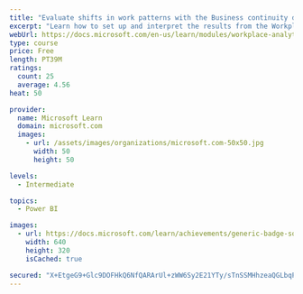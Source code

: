 ```yaml
---
title: "Evaluate shifts in work patterns with the Business continuity dashboard in Microsoft Workplace Analytics"
excerpt: "Learn how to set up and interpret the results from the Workplace Analytics Power BI Business continuity dashboard. Generate insights from the behavioral data to help navigate shifts in employee and team work patterns."
webUrl: https://docs.microsoft.com/en-us/learn/modules/workplace-analytics-business-continuity/
type: course
price: Free
length: PT39M
ratings:
  count: 25
  average: 4.56
heat: 50

provider:
  name: Microsoft Learn
  domain: microsoft.com
  images:
    - url: /assets/images/organizations/microsoft.com-50x50.jpg
      width: 50
      height: 50

levels:
  - Intermediate

topics:
  - Power BI

images:
  - url: https://docs.microsoft.com/learn/achievements/generic-badge-social.png
    width: 640
    height: 320
    isCached: true

secured: "X+EtgeG9+Glc9DOFHkQ6NfQARArUl+zWW6Sy2E21YTy/sTnSSMHhzeaQGLbqPyJSnivXWXqm/xueQ/LilTJojGtdShWRUcIbHQK+TlP3aA6n7gX6VN0jeOehCPN404ndb6xdmDQ4HcKF8J+l7jKsGiOnAbt19HC0PLW/8I2iJhbCaJBX4bAp7BdEGvIDjbTm2PMVtSThDbkwQOJ+RKPv87k+8pu7PK6OTFQUz/AZdshemG03DwZm5/wMMiB3CTGayeVk+Jpsq1nrxQAs3JKn7dLGWDWdlOYkJ0T50S/lRI9FNDKRQJ+UqrgEcZWaQ+DrU4u/1Qc/D6dveiDwrYRBP3dN/JmxO+UyOiKM41pR5lcPC1zsmLwfT+eIDsG+iEb9PvxHbdYtRLae6r0x/iqyifBrmIPuXC09aig+/IFzLrw=;OjHzzG0Ay51RT5FB4paUWA=="
---
```


